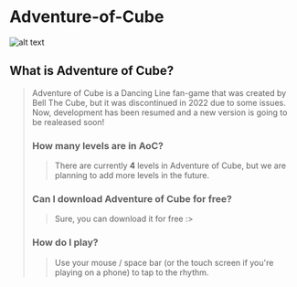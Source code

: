 # Adventure-of-Cube
![alt text](https://github.com/Leq4342/Adventure-of-Cube/blob/main/%5BMd%5D/natural.jpg)
## What is Adventure of Cube?
> Adventure of Cube is a Dancing Line fan-game that was created by Bell The Cube, but it was discontinued in 2022 due to some issues. Now, development has been resumed and a new version is going to be realeased soon!
> ### How many levels are in AoC?
>> There are currently **4** levels in Adventure of Cube, but we are planning to add more levels in the future.
> ### Can I download Adventure of Cube for free?
>> Sure, you can download it for free :>
> ### How do I play?
>> Use your mouse / space bar (or the touch screen if you're playing on a phone) to tap to the rhythm.
